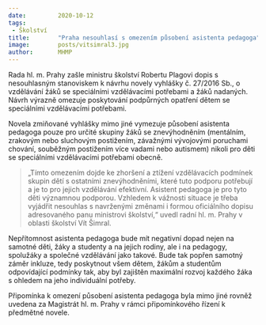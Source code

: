 ```yaml
---
date:         2020-10-12
tags:         
 - Školství
title:        "Praha nesouhlasí s omezením působení asistenta pedagoga"
image: 	      posts/vitsimral3.jpg
author:       MHMP
---
```


Rada hl. m. Prahy zašle ministru školství Robertu Plagovi dopis s nesouhlasným stanoviskem k návrhu novely vyhlášky č. 27/2016 Sb., o vzdělávání žáků se speciálními vzdělávacími potřebami a žáků nadaných. Návrh výrazně omezuje poskytování podpůrných opatření dětem se speciálními vzdělávacími potřebami.

Novela zmiňované vyhlášky mimo jiné vymezuje působení asistenta pedagoga pouze pro určité skupiny žáků se znevýhodněním (mentálním, zrakovým nebo sluchovým postižením, závažnými vývojovými poruchami chování, souběžným postižením více vadami nebo autismem) nikoli pro děti se speciálními vzdělávacími potřebami obecně.

> „Tímto omezením dojde ke zhoršení a ztížení vzdělávacích podmínek skupin dětí s ostatními znevýhodněními, které tuto podporu potřebují a je to pro jejich vzdělávání efektivní. Asistent pedagoga je pro tyto děti významnou podporou. Vzhledem k vážnosti situace je třeba vyjádřit nesouhlas s navrženými změnami i formou oficiálního dopisu adresovaného panu ministrovi školství,“ uvedl radní hl. m. Prahy v oblasti školství Vít Šimral.

Nepřítomnost asistenta pedagoga bude mít negativní dopad nejen na samotné děti, žáky a studenty a na jejich rodiny, ale i na pedagogy, spolužáky a společné vzdělávání jako takové. Bude tak popřen samotný záměr inkluze, tedy poskytnout všem dětem, žákům a studentům odpovídající podmínky tak, aby byl zajištěn maximální rozvoj každého žáka s ohledem na jeho individuální potřeby.

Připomínka k omezení působení asistenta pedagoga byla mimo jiné rovněž uvedena za Magistrát hl. m. Prahy v rámci připomínkového řízení k předmětné novele.

